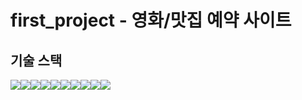 # first_project - 영화/맛집 예약 사이트

<h2>기술 스택</h2>
<img src="https://img.shields.io/badge/java-007396?style=flat&logo=java&logoColor=white"><img src="https://img.shields.io/badge/html5-E34F26?style=flat&logo=html5&logoColor=white"><img src="https://img.shields.io/badge/css-1572B6?style=flat&logo=css3&logoColor=white"><img src="https://img.shields.io/badge/javascript-F7DF1E?style=flat&logo=javascript&logoColor=black"><img src="https://img.shields.io/badge/jquery-0769AD?style=flat&logo=jquery&logoColor=white"><img src="https://img.shields.io/badge/oracle-F80000?style=flat&logo=oracle&logoColor=white"><img src="https://img.shields.io/badge/bootstrap-7952B3?style=flat&logo=bootstrap&logoColor=white"><img src="https://img.shields.io/badge/apache tomcat-F8DC75?style=flat&logo=apachetomcat&logoColor=white"><img src="https://img.shields.io/badge/github-181717?style=flat&logo=github&logoColor=white"><img src="https://img.shields.io/badge/git-F05032?style=flat&logo=git&logoColor=white">
